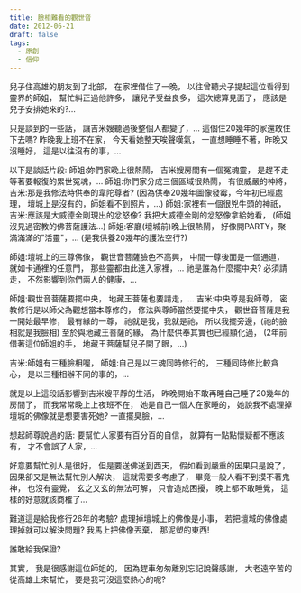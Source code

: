 ```yaml
---
title: 臉相難看的觀世音
date: 2012-06-21
draft: false
tags:
  - 原創
  - 信仰
---
```

兒子住高雄的朋友到了北部，
在家裡借住了一晚，
以往曾聽犬子提起這位看得到靈界的師姐，
幫忙糾正過他許多，
讓兒子受益良多，
這次總算見面了，
應該是兒子安排她來的?...

只是談到的一些話，
讓吉米嫂聽過後整個人都變了，...
這個住20幾年的家還敢住下去嗎?
昨晚我上班不在家，
今天看她整天唉聲嘆氣，
一直想睡睡不著，昨晚又沒睡好，
這是以往沒有的事，...

以下是談話片段:
師姐:妳們家晚上很熱鬧，
吉米嫂房間有一個冤魂靈，
是趕不走等著要報復的累世冤魂，...
師姐:你們家分成三個區域很熱鬧，
有很威嚴的神將，
吉米:那是我修法時供奉的韋陀尊者?
(因為供奉20幾年圖像發霉，今年初已經處理，
壇城上是沒有的，師姐看不到照片，...)
師姐:家裡有一個很兇牛頭的神祇，
吉米:應該是大威德金剛現出的忿怒像?
我把大威德金剛的忿怒像拿給她看，
(師姐沒見過密教的佛菩薩護法...)
師姐:客廳(壇城前)晚上很熱鬧，
好像開PARTY，聚滿滿滿的"活靈"，...
(是我供養20幾年的護法空行?)

師姐:壇城上的三尊佛像，
觀世音菩薩臉色不高興，
中間一尊後面是一個通道，
就如卡通裡的任意門，
那些靈都由此進入家裡，...
祂是誰為什麼擺中央?
必須請走，
不然影響到你們兩人的健康，...

師姐:觀世音菩薩要擺中央，
地藏王菩薩也要請走，...
吉米:中央尊是我師尊，
密教修行是以師父為觀想當本尊修的，
修法與尊師當然要擺中央，
觀世音菩薩是我一開始最早修，
最有緣的一尊，
祂就是我，我就是祂，
所以我擺旁邊，(祂的臉相就是我臉相)
至於與地藏王菩薩的緣，
為什麼供奉其實也已經顯化過，
(2年前借著這位師姐的手，
地藏王菩薩幫兒子開了眼，...)

吉米:師姐有三種臉相喔，
師姐:自己是以三魂同時修行的，
三種同時修比較貪心，
是以三種相辦不同的事的，...

就是以上這段話影響到吉米嫂平靜的生活，
昨晚開始不敢再睡自己睡了20幾年的房間了，
而我常常晚上上夜班不在，
她是自己一個人在家睡的，
她說我不處理掉壇城的佛像就是想要害死她?
一直擺臭臉，...

想起師尊說過的話:
要幫忙人家要有百分百的自信，
就算有一點點懷疑都不應該有，
才不會誤了人家，...

好意要幫忙別人是很好，
但是要送佛送到西天，
假如看到嚴重的因果只是說了，
因果卻又是無法幫忙別人解決，
這就需要多考慮了，
畢竟一般人看不到摸不著鬼神，
也沒有靈覺，
玄之又玄的無法可解，
只會造成困擾，
晚上都不敢睡覺，
這樣的好意就該商榷了...

難道這是給我修行26年的考驗?
處理掉壇城上的佛像是小事，
若把壇城的佛像處理掉就可以解決問題?
我馬上把佛像丟棄，
那泥塑的東西!

誰敢給我保證?

其實，
我是很感謝這位師姐的，
因為趕車匆匆離別忘記說聲感謝，
大老遠辛苦的從高雄上來幫忙，
要是我可沒這麼熱心的呢?


